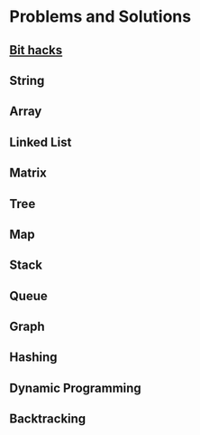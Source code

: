 # Problems and Solutions

## [Bit hacks](https://github.com/ganijon/problems/tree/master/Bits)

## String

## Array

## Linked List

## Matrix

## Tree

## Map

## Stack

## Queue

## Graph

## Hashing

## Dynamic Programming

## Backtracking
